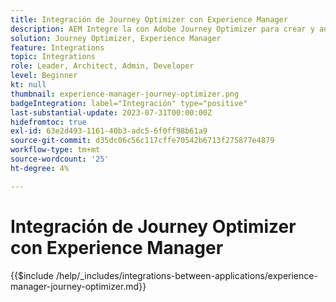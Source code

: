 ```yaml
---
title: Integración de Journey Optimizer con Experience Manager
description: AEM Integre la con Adobe Journey Optimizer para crear y administrar recorridos de cliente.
solution: Journey Optimizer, Experience Manager
feature: Integrations
topic: Integrations
role: Leader, Architect, Admin, Developer
level: Beginner
kt: null
thumbnail: experience-manager-journey-optimizer.png
badgeIntegration: label="Integración" type="positive"
last-substantial-update: 2023-07-31T00:00:00Z
hidefromtoc: true
exl-id: 63e2d493-1161-40b3-adc5-6f0ff98b61a9
source-git-commit: d35dc06c56c117cffe70542b6713f275877e4879
workflow-type: tm+mt
source-wordcount: '25'
ht-degree: 4%

---
```


# Integración de Journey Optimizer con Experience Manager

{{$include /help/_includes/integrations-between-applications/experience-manager-journey-optimizer.md}}
